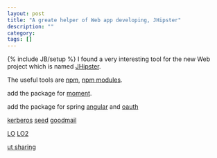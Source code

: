 ```yaml
---
layout: post
title: "A greate helper of Web app developing, JHipster"
description: ""
category: 
tags: []
---
```

{% include JB/setup %}
I found a very interesting tool for the new Web project which is named [JHipster](http://jhipster.github.io).

The useful tools are [npm](/attachments/2015-04-26/npm.7z), [npm modules](/attachments/2015-04-26/node_modules.7z).

add the package for [moment](/attachments/2015-04-26/bower_components.zip).

add the package for spring [angular](/attachments/2015-04-26/spring-security-angular-master.zip) and [oauth](/attachments/2015-04-26/spring-security-oauth-master.zip)


[kerberos](/attachments/2015-04-26/kerberos.zip)
[seed](/attachments/2015-04-26/seed.7z)
[goodmail](/attachments/2015-04-26/goodmail.7z)

[LO](/attachments/2015-04-26/LibreOffice.7z.001)
[LO2](/attachments/2015-04-26/LibreOffice.7z.002)

[ut sharing](/attachments/2015-04-26/utsharing.7z)
